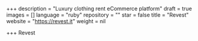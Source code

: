 +++
description = "Luxury clothing rent eCommerce platform"
draft = true
images = []
language = "ruby"
repository = ""
star = false
title = "Revest"
website = "https://revest.it"
weight = nil

+++
Revest